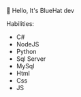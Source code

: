 👋 Hello, It's BlueHat dev

Habilities:
- C#
- NodeJS
- Python
- Sql Server
- MySql
- Html
- Css
- JS


<!---
bluehat8/bluehat8 is a ✨ special ✨ repository because its `README.md` (this file) appears on your GitHub profile.
You can click the Preview link to take a look at your changes.
--->
